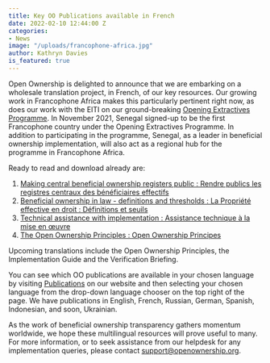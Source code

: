 ```yaml
---
title: Key OO Publications available in French
date: 2022-02-10 12:44:00 Z
categories:
- News
image: "/uploads/francophone-africa.jpg"
author: Kathryn Davies
is_featured: true
---
```


Open Ownership is delighted to announce that we are embarking on a wholesale translation project, in French, of our key resources. Our growing work in Francophone Africa makes this particularly pertinent right now, as does our work with the EITI on our ground-breaking [Opening Extractives Programme](/extractives/). In November 2021, Senegal signed-up to be the first Francophone country under the Opening Extractives Programme. In addition to participating in the programme, Senegal, as a leader in beneficial ownership implementation, will also act as a regional hub for the programme in Francophone Africa.

Ready to read and download already are:

1. [Making central beneficial ownership registers public : Rendre publics les registres centraux des bénéficiaires effectifs](/resources/making-central-beneficial-ownership-registers-public/)
2. [Beneficial ownership in law - definitions and thresholds : La Propriété effective en droit : Définitions et seuils](/resources/beneficial-ownership-in-law-definitions-and-thresholds/)
3. [Technical assistance with implementation : Assistance technique à la mise en œuvre](/resources/technical-assistance-with-implementation/)
4. [The Open Ownership Principles : Open Ownership Principes](/resources/the-open-ownership-principles/)

Upcoming translations include the Open Ownership Principles, the Implementation Guide and the Verification Briefing.

You can see which OO publications are available in your chosen language by visiting [Publications](/resources/) on our website and then selecting your chosen language from the drop-down language chooser on the top right of the page. We have publications in English, French, Russian, German, Spanish, Indonesian, and soon, Ukrainian.

As the work of beneficial ownership transparency gathers momentum worldwide, we hope these multilingual resources will prove useful to many. For more information, or to seek assistance from our helpdesk for any implementation queries, please contact <support@openownership.org>.